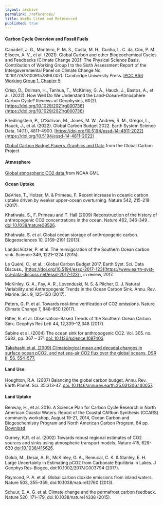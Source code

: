 ```yaml
---
layout: archive
permalink: /references/
title: Works Cited and Referenced
published: true
---
```



#### Carbon Cycle Overview and Fossil Fuels

Canadell, J. G., Monteiro, P. M. S., Costa, M. H., Cunha, L. C. da, Cox, P. M., Eliseev, A. V., et al. (2021). Global Carbon and other Biogeochemical Cycles and Feedbacks (Climate Change 2021: The Physical Science Basis. Contribution of Working Group I to the Sixth Assessment Report of the Intergovernmental Panel on Climate Change No. 10.1017/9781009157896.007). Cambridge University Press. [IPCC AR6 Working Group 1, Chapter 5](https://www.ipcc.ch/report/ar6/wg1/chapter/chapter-5/)

Crisp, D., Dolman, H., Tanhua, T., McKinley, G. A., Hauck, J., Bastos, A., et al. (2022). How Well Do We Understand the Land-Ocean-Atmosphere Carbon Cycle? Reviews of Geophysics, 60(2). [https://doi.org/10.1029/2021rg000736](https://doi.org/10.1029/2021rg000736)

Friedlingstein, P., O’Sullivan, M., Jones, M. W., Andrew, R. M., Gregor, L., Hauck, J., et al. (2022). Global Carbon Budget 2022. Earth System Science Data, 14(11), 4811–4900. [https://doi.org/10.5194/essd-14-4811-2022](https://doi.org/10.5194/essd-14-4811-2022)

[Global Carbon Budget Papers, Graphics and Data](http://www.globalcarbonproject.org/carbonbudget/) from the Global Carbon Project

#### Atmosphere

[Global atmospheric CO2 data ](https://gml.noaa.gov/ccgg/trends/) from NOAA GML

#### Ocean Uptake 

DeVries, T., Holzer, M. & Primeau, F. Recent increase in oceanic carbon uptake driven by weaker upper-ocean overturning. Nature 542, 215–218 (2017).

Khatiwala, S., F. Primeau and T. Hall (2009) Reconstruction of the history of anthropogenic CO2 concentrations in the ocean. Nature 462, 346-349 . [doi:10.1038/nature08526](http://www.nature.com/nature/journal/v462/n7271/full/nature08526.html). 

Khatiwala, S. et al. Global ocean storage of anthropogenic carbon. Biogeosciences 10, 2169–2191 (2013).

Landschützer, P. et al. The reinvigoration of the Southern Ocean carbon sink. Science 349, 1221–1224 (2015).

Le Quéré, C., et al. : Global Carbon Budget 2017, Earth Syst. Sci. Data Discuss., [https://doi.org/10.5194/essd-2017-123](https://www.earth-syst-sci-data-discuss.net/essd-2017-123/), in review, 2017. 

McKinley, G. A., Fay, A. R., Lovenduski, N. S. & Pilcher, D. J. Natural Variability and Anthropogenic Trends in the Ocean Carbon Sink. Annu. Rev. Marine. Sci. 9, 125–150 (2017).

Peters, G. P. et al. Towards real-time verification of CO2 emissions. Nature Climate Change 7, 848–850 (2017).

Ritter, R. et al. Observation-Based Trends of the Southern Ocean Carbon Sink. Geophys Res Lett 44, 12,339–12,348 (2017).


Sabine et al. (2004) The ocean sink for anthropogenic CO2. Vol. 305. no. 5682, pp. 367 – 371 [doi: 10.1126/science.1097403](http://www.sciencemag.org/cgi/content/abstract/305/5682/367). 


[Takahashi et al. (2009) Climatological mean and decadal changes in surface ocean pCO2, and net sea-air CO2 flux over the global oceans. DSR II, 56, 554-577.](http://www.ldeo.columbia.edu/res/pi/CO2/carbondioxide/pages/air_sea_flux_2000.html) 

#### Land Use

Houghton, R.A. (2007) Balancing the global carbon budget. Annu. Rev. Earth Planet. Sci. 35:313-47. [doi: 10.1146/annurev.earth.35.031306.140057](http://arjournals.annualreviews.org/doi/pdf/10.1146/annurev.earth.35.031306.140057).

#### Land Uptake

Benway, H., et al. 2016. A Science Plan for Carbon Cycle Research in North American Coastal Waters. Report of the Coastal CARbon Synthesis (CCARS) community workshop, August 19-21, 2014, Ocean Carbon and Biogeochemistry Program and North American Carbon Program, 84 pp. [Download](http://www.us-ocb.org/wp-content/uploads/sites/43/2017/01/CCARS_Sci_Plan_DRAFT.pdf) 

Gurney, K.R. et al. (2002) Towards robust regional estimates of CO2 sources and sinks using atmospheric transport models. Nature 415, 626-630 [doi:10.1038/415626](http://www.nature.com/nature/journal/v415/n6872/abs/415626a.html?lang=en). 

Golub, M., Desai, A. R., McKinley, G. A., Remucal, C. K. & Stanley, E. H. Large Uncertainty in Estimating pCO2 from Carbonate Equilibria in Lakes. J Geophys Res-Biogeo, doi:10.1002/2017JG003794 (2017). 

Raymond, P. A. et al. Global carbon dioxide emissions from inland waters. Nature 503, 355–359, doi:10.1038/nature12760 (2013).

Schuur, E. A. G. et al. Climate change and the permafrost carbon feedback. Nature 520, 171–179, doi:10.1038/nature14338 (2015).
